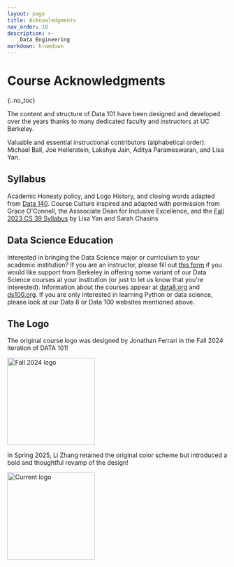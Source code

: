 ```yaml
---
layout: page
title: Acknowledgments
nav_order: 10
description: >-
    Data Engineering
markdown: kramdown
---
```


# Course Acknowledgments

{:.no_toc}

The content and structure of Data 101 have been designed and developed over the years thanks to many dedicated faculty and instructors at UC Berkeley.

Valuable and essential instructional contributors (alphabetical order):
Michael Ball,
Joe Hellerstein,
Lakshya Jain,
Aditya Parameswaran,
and
Lisa Yan.

## Syllabus

Academic Honesty policy, and Logo History, and closing words adapted from [Data 140](https://prob140.org). Course Culture inspired and adapted with permission from Grace O'Connell, the Asssociate Dean for Inclusive Excellence, and the [Fall 2023 CS 39 Syllabus](https://schasins.com/cs39-technology-society-power/) by Lisa Yan and Sarah Chasins

## Data Science Education

Interested in bringing the Data Science major or curriculum to your academic institution?  If you are an instructor, please fill out [this form](https://docs.google.com/forms/d/e/1FAIpQLSfw6iN-V58Urvg7RRfbjNQceisLULBizg0qku1_2qV8cvOtvA/viewform) if you would like support from Berkeley in offering some variant of our Data Science courses at your institution (or just to let us know that you're interested). Information about the courses appear at [data8.org](http://data8.org) and [ds100.org](http://ds100.org). If you are only interested in learning Python or data science, please look at our Data 8 or Data 100 websites mentioned above.

## The Logo

The original course logo was designed by Jonathan Ferrari in the Fall 2024 iteration of DATA 101!

<img src="../data-101-logo-old.png" alt="Fall 2024 logo" width="200"/>

In Spring 2025, Li Zhang retained the original color scheme but introduced a bold and thoughtful revamp of the design!

<img src="../data-101-logo.png" alt="Current logo" width="200"/>
